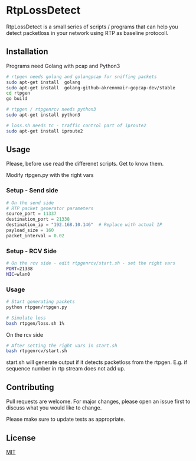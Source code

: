 # RtpLossDetect

RtpLossDetect is a small series of scripts / programs that can help you detect packetloss in your network using RTP as baseline protocoll.

## Installation

Programs need Golang with pcap and Python3

```bash
# rtpgen needs golang and golangpcap for sniffing packets
sudo apt-get install  golang 
sudo apt-get install  golang-github-akrennmair-gopcap-dev/stable
cd rtpgen
go build

# rtpgen / rtpgenrcv needs python3
sudo apt-get install python3

# loss.sh needs tc - traffic control part of iproute2
sudo apt-get install iproute2
```

## Usage
Please, before use read the differenet scripts. Get to know them. 

Modify rtpgen.py with the right vars

### Setup - Send side
```python
# On the send side
# RTP packet generator parameters
source_port = 11337
destination_port = 21338
destination_ip = "192.168.10.146"  # Replace with actual IP
payload_size = 160
packet_interval = 0.02
```

### Setup - RCV Side
```bash
# On the rcv side - edit rtpgenrcv/start.sh - set the right vars
PORT=21338
NIC=wlan0
```

### Usage

```bash
# Start generating packets
python rtpgen/rtpgen.py

# Simulate loss
bash rtpgen/loss.sh 1%
```

On the rcv side
```bash
# After setting the right vars in start.sh
bash rtpgenrcv/start.sh
```

start.sh will generate output if it detects packetloss from the rtpgen. E.g. if sequence number in rtp stream does not add up.

## Contributing

Pull requests are welcome. For major changes, please open an issue first
to discuss what you would like to change.

Please make sure to update tests as appropriate.

## License

[MIT](https://choosealicense.com/licenses/mit/)
